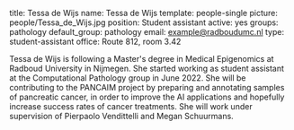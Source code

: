 title: Tessa de Wijs
name: Tessa de Wijs
template: people-single
picture: people/Tessa_de_Wijs.jpg 
position: Student assistant
active: yes
groups: pathology
default_group: pathology 
email: example@radboudumc.nl
type: student-assistant 
office: Route 812, room 3.42

Tessa de Wijs is following a Master's degree in Medical Epigenomics at Radboud University in Nijmegen. She started working as student assistant at the Computational Pathology group in June 2022. She will be contributing to the PANCAIM project by preparing and annotating samples of pancreatic cancer, in order to improve the AI applications and hopefully increase success rates of cancer treatments. She will work under supervision of Pierpaolo Vendittelli and Megan Schuurmans. 

